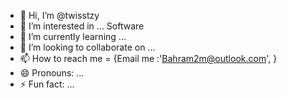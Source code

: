 - 👋 Hi, I’m @twisstzy
- 👀 I’m interested in ... Software
- 🌱 I’m currently learning ...
- 💞️ I’m looking to collaborate on ...
- 📫 How to reach me = {Email me :'Bahram2m@outlook.com', }
- 😄 Pronouns: ...
- ⚡ Fun fact: ...

<!---
twisstzy/twisstzy is a ✨ special ✨ repository because its `README.md` (this file) appears on your GitHub profile.
You can click the Preview link to take a look at your changes.
--->

